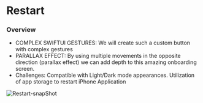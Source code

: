 # Restart

### Overview
-	COMPLEX SWIFTUI GESTURES:
We will create such a custom button with complex gestures 
-	PARALLAX EFFECT:
By using multiple movements in the opposite direction (parallax effect) we can add depth to this amazing onboarding screen.
-	Challenges:
Compatible with Light/Dark mode appearances. Utilization of app storage to restart iPhone Application 

![Restart-snapShot](https://user-images.githubusercontent.com/33471032/151091559-339fe46e-43f2-4103-9f61-6398bf1331bc.gif)
